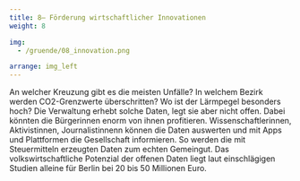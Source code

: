 ```yaml
---
title: 8– Förderung wirtschaftlicher Innovationen
weight: 8

img:
  - /gruende/08_innovation.png

arrange: img_left
---
```


An welcher Kreuzung gibt es die meisten Unfälle? In welchem Bezirk werden CO2-Grenzwerte überschritten? Wo ist der Lärmpegel besonders hoch? Die Verwaltung erhebt solche Daten, legt sie aber nicht offen. Dabei könnten die Bürgerinnen enorm von ihnen profitieren. Wissenschaftlerinnen, Aktivistinnen, Journalistinnenn können die Daten auswerten und mit Apps und Plattformen die Gesellschaft informieren. So werden die mit Steuermitteln erzeugten Daten zum echten Gemeingut. Das volkswirtschaftliche Potenzial der offenen Daten liegt laut einschlägigen Studien alleine für Berlin bei 20 bis 50 Millionen Euro.